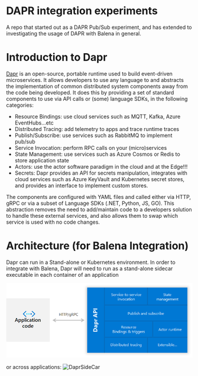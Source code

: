 # DAPR integration experiments
A repo that started out as a DAPR Pub/Sub experiment, and has extended to investigating the usage of DAPR with Balena in general.

# Introduction to Dapr
[Dapr](https://dapr.io/) is an open-source, portable runtime used to build event-driven microservices. It allows developers to use any language to and abstracts the implementation of common distributed system components away from the code being developed. It does this by providing a set of standard components to use via API calls or (some) language SDKs, in the following categories:

 - Resource Bindings: use cloud services such as MQTT, Kafka, Azure EventHubs...etc
 - Distributed Tracing: add telemetry to apps and trace runtime traces
 - Publish/Subscribe: use services such as RabbitMQ to implement pub/sub
 - Service Invocation: perform RPC calls on your (micro)services
 - State Management: use services such as Azure Cosmos or Redis to store application state
 - Actors: use the actor software paradigm in the cloud and at the Edge!!!
 - Secrets: Dapr provides an API for secrets manipulation, integrates with cloud services such as Azure KeyVault and Kubernetes secret stores, and provides an interface to implement custom stores.

The components are configured with YAML files and called either via HTTP, gRPC or via a subset of Language SDKs (.NET, Python, JS, GO). This abstraction removes the need to add/maintain code to a developers solution to handle these external services, and also allows them to swap which service is used with no code changes.

# Architecture (for Balena Integration)
Dapr can run in a Stand-alone or Kubernetes environment. In order to integrate with Balena, Dapr will need to run as a stand-alone sidecar executable in each container of an application

![Dapr overview](https://github.com/dapr/docs/raw/master/images/overview-sidecar.png)

 or across applications:
![DaprSideCar](https://i.ibb.co/XxnrNbs/Dapr-Sidecar.png)
